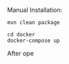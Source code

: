 Manual Installation:

```shell
mvn clean package
```

```shell
cd docker
docker-compose up
```

After ope
